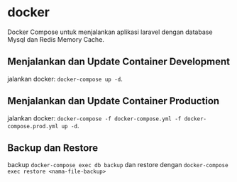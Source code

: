 # docker

Docker Compose untuk menjalankan aplikasi laravel dengan database Mysql dan Redis Memory Cache.

## Menjalankan dan Update Container Development

jalankan docker: `docker-compose up -d`.

## Menjalankan dan Update Container Production

jalankan docker: `docker-compose -f docker-compose.yml -f docker-compose.prod.yml up -d`.

## Backup dan Restore

backup `docker-compose exec db backup` dan restore dengan `docker-compose exec restore <nama-file-backup>`